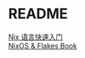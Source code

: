 # README   
[Nix 语言快速入门](https://nixos-cn.org/tutorials/lang/QuickOverview.html)   
[NixOS & Flakes Book](https://nixos-and-flakes.thiscute.world/zh/)   
